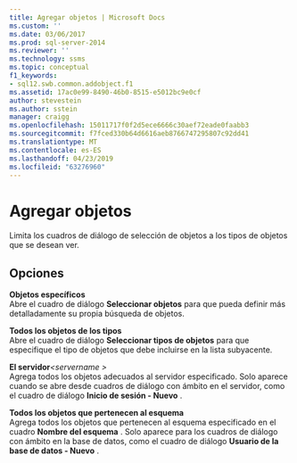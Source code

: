 ```yaml
---
title: Agregar objetos | Microsoft Docs
ms.custom: ''
ms.date: 03/06/2017
ms.prod: sql-server-2014
ms.reviewer: ''
ms.technology: ssms
ms.topic: conceptual
f1_keywords:
- sql12.swb.common.addobject.f1
ms.assetid: 17ac0e99-8490-46b0-8515-e5012bc9e0cf
author: stevestein
ms.author: sstein
manager: craigg
ms.openlocfilehash: 15011717f0f2d5ece6666c30aef72eade0faabb3
ms.sourcegitcommit: f7fced330b64d6616aeb8766747295807c92dd41
ms.translationtype: MT
ms.contentlocale: es-ES
ms.lasthandoff: 04/23/2019
ms.locfileid: "63276960"
---
```

# <a name="add-objects"></a>Agregar objetos
  Limita los cuadros de diálogo de selección de objetos a los tipos de objetos que se desean ver.  
  
## <a name="options"></a>Opciones  
 **Objetos específicos**  
 Abre el cuadro de diálogo **Seleccionar objetos** para que pueda definir más detalladamente su propia búsqueda de objetos.  
  
 **Todos los objetos de los tipos**  
 Abre el cuadro de diálogo **Seleccionar tipos de objetos** para que especifique el tipo de objetos que debe incluirse en la lista subyacente.  
  
 **El servidor**_\<servername >_  
 Agrega todos los objetos adecuados al servidor especificado. Solo aparece cuando se abre desde cuadros de diálogo con ámbito en el servidor, como el cuadro de diálogo **Inicio de sesión - Nuevo** .  
  
 **Todos los objetos que pertenecen al esquema**  
 Agrega todos los objetos que pertenecen al esquema especificado en el cuadro **Nombre del esquema** . Solo aparece para los cuadros de diálogo con ámbito en la base de datos, como el cuadro de diálogo **Usuario de la base de datos - Nuevo** .  
  
  
